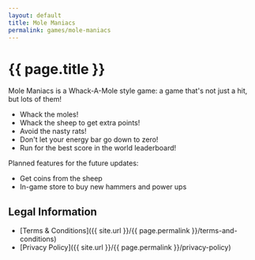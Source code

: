 ```yaml
---
layout: default
title: Mole Maniacs
permalink: games/mole-maniacs
---
```


# {{ page.title }}

Mole Maniacs is a Whack-A-Mole style game: a game that's not just a hit, but lots of them!

- Whack the moles!
- Whack the sheep to get extra points!
- Avoid the nasty rats!
- Don't let your energy bar go down to zero!
- Run for the best score in the world leaderboard!

Planned features for the future updates:

- Get coins from the sheep
- In-game store to buy new hammers and power ups


## Legal Information

- [Terms & Conditions]({{ site.url }}/{{ page.permalink }}/terms-and-conditions)
- [Privacy Policy]({{ site.url }}/{{ page.permalink }}/privacy-policy)
